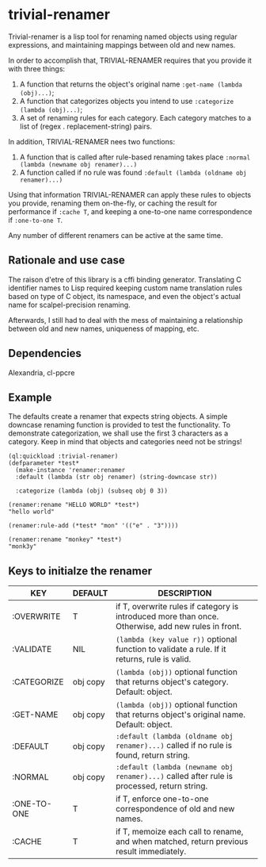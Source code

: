 # trivial-renamer

Trivial-renamer is a lisp tool for renaming named objects using regular expressions, and maintaining mappings between old and new names.

In order to accomplish that, TRIVIAL-RENAMER requires that you provide it with three things:

1) A function that returns the object's original name `:get-name (lambda (obj)...)`;
2) A function that categorizes objects you intend to use `:categorize (lambda (obj)...)`;
3) A set of renaming rules for each category.  Each category matches to a list of  (regex . replacement-string) pairs.

In addition, TRIVIAL-RENAMER nees two functions:

1) A function that is called after rule-based renaming takes place `:normal (lambda (newname obj renamer)...)`
2) A function called if no rule was found `:default (lambda (oldname obj renamer)...)`

Using that information TRIVIAL-RENAMER can apply these rules to objects you provide, renaming them on-the-fly, or caching the result for performance if `:cache T`, and keeping a one-to-one name correspondence if `:one-to-one T`.

Any number of different renamers can be active at the same time.


## Rationale and use case

The raison d'etre of this library is a cffi binding generator.  Translating C identifier names to Lisp required keeping custom name translation rules based on type of C object, its namespace, and even the object's actual name for scalpel-precision renaming.

Afterwards, I still had to deal with the mess of maintaining a relationship between old and new names, uniqueness of mapping, etc.

## Dependencies

Alexandria, cl-ppcre

## Example

The defaults create a renamer that expects string objects.  A simple downcase renaming function is provided to test the functionality.  To demonstrate categorization, we shall use the first 3 characters as a category.  Keep in mind that objects and categories need not be strings!

```
(ql:quickload :trivial-renamer)
(defparameter *test* 
  (make-instance 'renamer:renamer
  :default (lambda (str obj renamer) (string-downcase str))

  :categorize (lambda (obj) (subseq obj 0 3))
  
(renamer:rename "HELLO WORLD" *test*)
"hello world"

(renamer:rule-add (*test* "mon" '(("e" . "3")))) 

(renamer:rename "monkey" *test*)
"monk3y"
```

## Keys to initialze the renamer

 KEY | DEFAULT | DESCRIPTION
 --- | ------- | -----------
:OVERWRITE | T | if T, overwrite rules if category is introduced more than once. Otherwise, add new rules in front.
:VALIDATE | NIL |`(lambda (key value r))` optional function to validate a rule.  If it returns, rule is valid.
:CATEGORIZE | obj copy | `(lambda (obj))` optional function that returns object's category.  Default: object.
:GET-NAME | obj copy |  `(lambda (obj))` optional function that returns object's original name.  Default: object.
:DEFAULT | obj copy | `:default (lambda (oldname obj renamer)...)` called if no rule is found, return string.
:NORMAL | obj copy | `:default (lambda (newname obj renamer)...)` called after rule is processed, return string.
:ONE-TO-ONE | T | if T, enforce one-to-one correspondence of old and new names.
:CACHE | T | if T, memoize each call to rename, and when matched, return previous result immediately.

  
  
